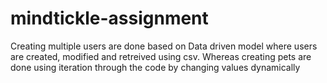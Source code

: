 # mindtickle-assignment

Creating multiple users are done based on Data driven model where users are created, modified and retreived using csv. 
Whereas creating pets are done using iteration through the code by changing values dynamically
